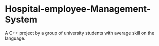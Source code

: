 # Hospital-employee-Management-System
A C++ project by a group of university students with average skill on the language.
